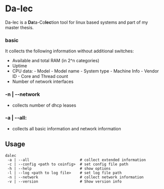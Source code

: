 # Da-lec

Da-lec is a **Da**ta-Co**lec**tion tool for linux based systems and part of my
master thesis.<br>

### basic

It collects the following information without additional switches:

- Available and total RAM (in 2^n categories)
- Uptime
- CPU data:
		- Model
		- Model name
		- System type
		- Machine Info
		- Vendor ID
		- Core and Thread count
- Number of network interfaces 

### -n | --network
- collects number of dhcp leases

### -a | --all:
- collects all basic information and network information

## Usage

```
dalec
 -a | --all 					  # collect extended information
 -c | --config <path to coinfig>  # set config file path
 -h | --help                      # show options
 -l | --log <path to log file>    # set log file path
 -n | --network 				  # collect network information
 -v | --version                   # Show version info
```


